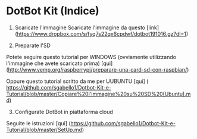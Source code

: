 DotBot Kit (Indice)
===

1) Scaricate l'immagine 
Scaricate l'immagine da questo [link] (https://www.dropbox.com/s/fyq7s22qx6cpdwf/dotbot191016.gz?dl=1)

2) Preparate l'SD

Potete seguire questo tutorial per WINDOWS (ovviamente utilizzando l'immagine che avete scaricato prima) [qui] (http://www.vemp.org/raspberrypi/preparare-una-card-sd-con-raspbian/)

Oppure questo tutorial scritto da me per UUBUNTU [qui] ( https://github.com/sgabello1/Dotbot-Kit-e-Tutorial/blob/master/Copiare%20l'immagine%20su%20SD%20(Ubuntu).md)

3) Configurate DotBot in piattaforma cloud

Seguite le istruzioni [qui] (https://github.com/sgabello1/Dotbot-Kit-e-Tutorial/blob/master/SetUp.md)

